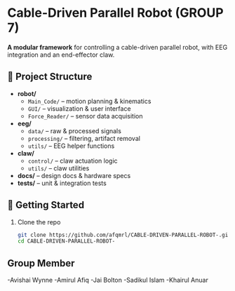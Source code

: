 # Cable-Driven Parallel Robot (GROUP 7)

**A modular framework** for controlling a cable-driven parallel robot, with EEG integration and an end-effector claw.

## 📂 Project Structure

- **robot/**  
  - `Main_Code/` – motion planning & kinematics  
  - `GUI/` – visualization & user interface  
  - `Force_Reader/` – sensor data acquisition  
- **eeg/**  
  - `data/` – raw & processed signals  
  - `processing/` – filtering, artifact removal  
  - `utils/` – EEG helper functions  
- **claw/**  
  - `control/` – claw actuation logic  
  - `utils/` – claw utilities  
- **docs/** – design docs & hardware specs  
- **tests/** – unit & integration tests  

## 🚀 Getting Started

1. Clone the repo  
   ```bash
   git clone https://github.com/afqmrl/CABLE-DRIVEN-PARALLEL-ROBOT-.git
   cd CABLE-DRIVEN-PARALLEL-ROBOT-

## Group Member
-Avishai Wynne
-Amirul Afiq
-Jai Bolton
-Sadikul Islam
-Khairul Anuar

